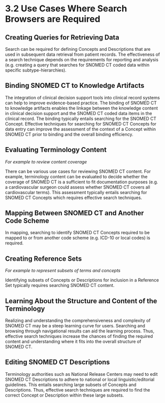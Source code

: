 # 3.2 Use Cases Where Search Browsers are Required

## Creating Queries for Retrieving Data

Search can be required for defining Concepts and Descriptions that are used in subsequent data retrieval from patient records. The effectiveness of a search technique depends on the requirements for reporting and analysis (e.g. creating a query that searches for SNOMED CT coded data within specific subtype-hierarchies).

## Binding SNOMED CT to Knowledge Artifacts

The integration of clinical decision support tools into clinical record systems can help to improve evidence-based practice. The binding of SNOMED CT to knowledge artifacts enables the linkage between the knowledge content in clinical decision support and the SNOMED CT coded data items in the clinical record. The binding typically entails searching for the SNOMED CT Concept. Effective techniques for searching for SNOMED CT Concepts for data entry can improve the assessment of the context of a Concept within SNOMED CT prior to binding and the overall binding efficiency.

## Evaluating Terminology Content

_For example to review content coverage_

There can be various use cases for reviewing SNOMED CT content. For example, terminology content can be evaluated to decide whether the coverage of SNOMED CT is a sufficient to fit documentation purposes (e.g. a cardiovascular surgeon could assess whether SNOMED CT covers all cardiovascular terms). This assessment typically entails searching for SNOMED CT Concepts which requires effective search techniques.

## Mapping Between SNOMED CT and Another Code Scheme

In mapping, searching to identify SNOMED CT Concepts required to be mapped to or from another code scheme (e.g. ICD-10 or local codes) is required.

## Creating Reference Sets

_For example to represent subsets of terms and concepts_

Identifying subsets of Concepts or Descriptions for inclusion in a Reference Set typically requires searching SNOMED CT content.

## Learning About the Structure and Content of the Terminology

Realizing and understanding the comprehensiveness and complexity of SNOMED CT may be a steep learning curve for users. Searching and browsing through navigational results can aid the learning process. Thus, effective search techniques increase the chances of finding the required content and understanding where it fits into the overall structure of SNOMED CT.

## Editing SNOMED CT Descriptions

Terminology authorities such as National Release Centers may need to edit SNOMED CT Descriptions to adhere to national or local linguistic/editorial guidelines. This entails searching large subsets of Concepts and Descriptions. Thus, effective search techniques are required to find the correct Concept or Description within these large subsets.

